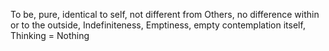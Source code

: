 To be, pure, identical to self, not different from Others, no difference within or to the outside, Indefiniteness, Emptiness, empty contemplation itself, Thinking = Nothing